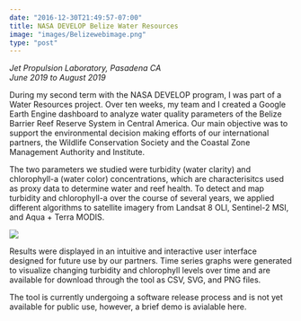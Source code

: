 ```yaml
---
date: "2016-12-30T21:49:57-07:00"
title: NASA DEVELOP Belize Water Resources
image: "images/Belizewebimage.png"
type: "post"
---
```

*Jet Propulsion Laboratory, Pasadena CA*  
*June 2019 to August 2019*

During my second term with the NASA DEVELOP program, I was part of a Water Resources project. Over ten weeks, my team and I created a Google Earth Engine dashboard to analyze water quality parameters of the Belize Barrier Reef Reserve System in Central America. Our main objective was to support the environmental decision making efforts of our international partners, the Wildlife Conservation Society and the Coastal Zone Management Authority and Institute.

The two parameters we studied were turbidity (water clarity) and chlorophyll-a (water color) concentrations, which are characterisitcs used as proxy data to determine water and reef health. To detect and map turbidity and chlorophyll-a over the course of several years, we applied different algorithms to satellite imagery from Landsat 8 OLI, Sentinel-2 MSI, and Aqua + Terra MODIS. 

![](../images/belizeposter.jpg)

Results were displayed in an intuitive and interactive user interface designed for future use by our partners. Time series graphs were generated to visualize changing turbidity and chlorophyll levels over time and are available for download through the tool as CSV, SVG, and PNG files.

The tool is currently undergoing a software release process and is not yet available for public use, however, a brief demo is avialable here.
